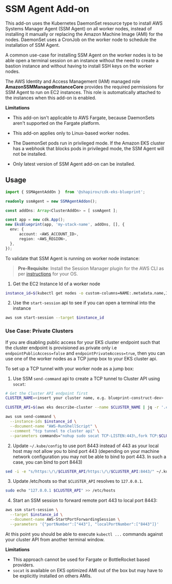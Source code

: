 # SSM Agent Add-on

This add-on uses the Kubernetes DaemonSet resource type to install AWS Systems Manager Agent (SSM Agent) on all worker nodes, instead of installing it manually or replacing the Amazon Machine Image (AMI) for the nodes. DaemonSet uses a CronJob on the worker node to schedule the installation of SSM Agent.

A common use-case for installing SSM Agent on the worker nodes is to be able open a terminal session on an instance without the need to create a bastion instance and without having to install SSH keys on the worker nodes.

The AWS Identity and Access Management (IAM) managed role **AmazonSSMManagedInstanceCore** provides the required permissions for SSM Agent to run on EC2 instances. This role is automatically attached to the instances when this add-on is enabled.

**Limitations**

* This add-on isn't applicable to AWS Fargate, because DaemonSets aren't supported on the Fargate platform.

* This add-on applies only to Linux-based worker nodes.

* The DaemonSet pods run in privileged mode. If the Amazon EKS cluster has a webhook that blocks pods in privileged mode, the SSM Agent will not be installed.

* Only latest version of SSM Agent add-on can be installed.

## Usage

```typescript
import { SSMAgentAddOn }  from '@shapirov/cdk-eks-blueprint';

readonly ssmAgent = new SSMAgentAddon();

const addOns: Array<ClusterAddOn> = [ ssmAgent ];

const app = new cdk.App();
new EksBlueprint(app, 'my-stack-name', addOns, [], {
  env: {
      account: <AWS_ACCOUNT_ID>,
      region: <AWS_REGION>,
  },
});
```

To validate that SSM Agent is running on worker node instance:

> **Pre-Requisite**: Install the Session Manager plugin for the AWS CLI as per [instructions](https://docs.aws.amazon.com/systems-manager/latest/userguide/session-manager-working-with-install-plugin.html) for your OS.

1. Get the EC2 Instance Id of a worker node

```bash
instance_id=$(kubectl get nodes -o custom-columns=NAME:.metadata.name,INSTANCEID:.spec.providerID | awk -F/ 'FNR == 2 {print $5}')
```

2. Use the `start-session` api to see if you can open a terminal into the instance

```bash
aws ssm start-session --target $instance_id
```

### Use Case: Private Clusters

If you are disabling public access for your EKS cluster endpoint such that the cluster endpoint is provisioned as private only i.e `endpointPublicAccess=false` and `endpointPrivateAccess=true`, then you can use one of the worker nodes as a TCP jump box to your EKS cluster api.

To set up a TCP tunnel with your worker node as a jump box:

1. Use SSM `send-command` api to create a TCP tunnel to Cluster API using `socat`:

```bash
# Get the Cluster API endpoint first
CLUSTER_NAME=<insert your cluster name, e.g. blueprint-construct-dev>

CLUSTER_API=$(aws eks describe-cluster --name $CLUSTER_NAME | jq -r '.cluster.endpoint' | awk -F/ '{print $3}')

aws ssm send-command \
  --instance-ids $instance_id \
  --document-name "AWS-RunShellScript" \
  --comment "tcp tunnel to cluster api" \
  --parameters commands="nohup sudo socat TCP-LISTEN:443\,fork TCP:$CLUSTER_API:443 &"
```

2. Update `~/.kube/config` to use port 8443 instead of 443 as your local host may not allow you to bind port 443 (depending on your machine network configuration you may not be able to bind to port 443. In such a case, you can bind to port 8443)

```bash
sed -i -e "s/https:\/\/$CLUSTER_API/https:\/\/$CLUSTER_API:8443/" ~/.kube/config
```

3. Update /etc/hosts so that `$CLUSTER_API` resolves to `127.0.0.1`.

```bash
sudo echo "127.0.0.1 $CLUSTER_API" >> /etc/hosts
```
4. Start an SSM session to forward remote port 443 to local port 8443:

```bash
aws ssm start-session \
  --target $instance_id \
  --document-name AWS-StartPortForwardingSession \
  --parameters '{"portNumber":["443"], "localPortNumber":["8443"]}'
```

At this point you should be able to execute `kubectl ...` commands against your cluster API from another terminal window.

**Limitations**

* This approach cannot be used for Fargate or BottleRocket based providers.
* `socat` is available on EKS optimized AMI out of the box but may have to be explicitly installed on others AMIs.
